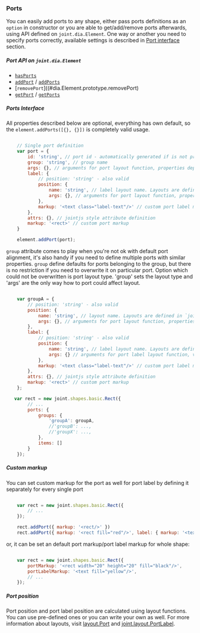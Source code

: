 ### Ports

You can easily add ports to any shape, either pass ports definitions as an `option` in constructor or you
    are able to get/add/remove ports afterwards, using API defined on `joint.dia.Element`. One way or another
    you need to specify ports correctly, available settings is described in [Port interface ](#portinterface) section.

##### Port API on `joint.dia.Element`

* [`hasPorts`](#dia.Element.prototype.hasPorts)
* [`addPort`](#dia.Element.prototype.addPort) / [`addPorts`](#dia.Element.prototype.addPorts)
* [`removePort`]((#dia.Element.prototype.removePort)
* [`getPort`](#dia.Element.prototype.getPort) / [`getPorts`](#dia.Element.prototype.getPorts)

##### <a name="portinterface"></a> Ports Interface

All properties described below are optional, everything has own default, so the `element.addPorts([{}, {}])` is completely valid usage.

```javascript

    // Single port definition
    var port = {
        id: 'string', // port id - automatically generated if is not provided, otherwise must be unique in context of shape
        group: 'string', // group name
        args: {}, // arguments for port layout function, properties depends on type of layout
        label: {
            // position: 'string' - also valid
            position: {
                name: 'string', // label layout name. Layouts are defined in `joint.layout.PortLabel` namespace,
                args: {}, // arguments for port layout function, properties depends on type of layout
            },
            markup: '<text class="label-text"/>' // custom port label markup
        },
        attrs: {}, // jointjs style attribute definition
        markup: '<rect>' // custom port markup
    }

    element.addPort(port);

```
`group` attribute comes to play when you're not ok with default port alignment, it's also handy if you need to define multiple ports with similar properties. `group` define defaults for ports belonging to the group, but there is no restriction if you need to overwrite it on particular port. Option which could not be overwritten is port layout type. 'group' sets the layout type and 'args' are the only way how to port could affect layout.
```javascript

    var groupA = {
        // position: 'string' - also valid
        position: {
            name: 'string', // layout name. Layouts are defined in `joint.layout.Port` namespace,
            args: {}, // arguments for port layout function, properties depends on type of layout
        },
        label: {
            // position: 'string' - also valid
            position: {
                name: 'string', // label layout name. Layouts are defined in `joint.layout.PortLabel` namespace,
                args: {} // arguments for port label layout function, vary depending on the type of layout
            },
            markup: '<text class="label-text"/>' // custom port label markup
        },
        attrs: {}, // jointjs style attribute definition
        markup: '<rect>' // custom port markup
    };

   var rect = new joint.shapes.basic.Rect({
        // ...
        ports: {
            groups: {
                'groupA': groupA,
                //'groupB': ...,
                //'groupX': ...,
            },
            items: []
        }
    });

```

##### Custom markup
You can set custom markup for the port as well for port label by defining it separately for every single port

```javascript

    var rect = new joint.shapes.basic.Rect({
        // ...
    });

    rect.addPort({ markup: '<rect/>' })
    rect.addPort({ markup: '<rect fill="red"/>', label: { markup: '<text/>' }})

```

or, it can be set an default port markup/port label markup for whole shape:

```javascript

    var rect = new joint.shapes.basic.Rect({
        portMarkup: '<rect width="20" height="20" fill="black"/>',
        portLabelMarkup: '<text fill="yellow"/>',
        // ...
    });

```

##### Port position

Port position and port label position are calculated using layout functions. You can use pre-defined ones or you can write your own as well. For more information about layouts, visit [layout.Port](#layout.Port) and [joint.layout.PortLabel](#joint.layout.PortLabel).